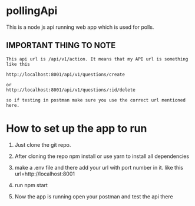 # pollingApi
This is a node js api running web app which is used for polls.

## IMPORTANT THING TO NOTE

    This api url is /api/v1/action. It means that my API url is something like this 

    http://localhost:8001/api/v1/questions/create 

    or 
    http://localhost:8001/api/v1/questions/:id/delete 

    so if testing in postman make sure you use the correct url mentioned here.

# How to set up the app to run

1. Just clone the git repo.

2. After cloning the repo npm install or use yarn to install all dependencies 

3. make a .env file and there add your url with port number in it. like this 
    url=http://localhost:8001

4. run npm start 

5. Now the app is running open your postman and test the api there 



